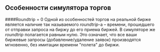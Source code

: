 ## Особенности симулятора торгов

####Roundtrip = 0
Одной из особенностей торгов на реальной бирже является наличие так называемого *roundtrip*-а – времени, прошедшего от отправки запроса на биржу до его приема биржей.
В симуляторе же *roundtrip* полагается равным нулю. Это означает, что все ваши биржевые запросы (добавление/удаление заявок) производятся мгновенно, без имитации времени "полета" до биржи.

